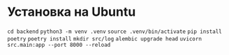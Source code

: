 # Установка на Ubuntu

`cd backend`
`python3 -m venv .venv`
`source .venv/bin/activate`
`pip install poetry`
`poetry install`
`mkdir src/log`
`alembic upgrade head`
`uvicorn src.main:app --port 8000 --reload`
